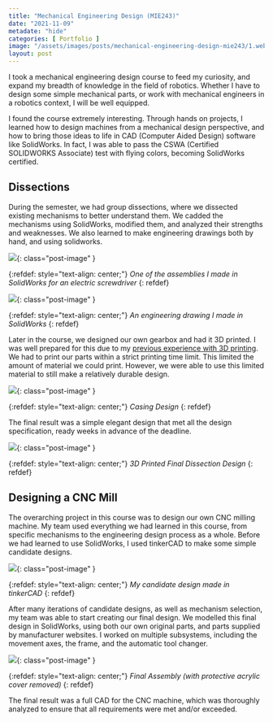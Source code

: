 ```yaml
---
title: "Mechanical Engineering Design (MIE243)"
date: "2021-11-09"
metadate: "hide"
categories: [ Portfolio ]
image: "/assets/images/posts/mechanical-engineering-design-mie243/1.webp"
layout: post
---
```


I took a mechanical engineering design course to feed my curiosity, and expand my breadth of knowledge in the field of robotics. Whether I have to design some simple mechanical parts, or work with mechanical engineers in a robotics context, I will be well equipped.

I found the course extremely interesting. Through hands on projects, I learned how to design machines from a mechanical design perspective, and how to bring those ideas to life in CAD (Computer Aided Design) software like SolidWorks. In fact, I was able to pass the CSWA (Certified SOLIDWORKS Associate) test with flying colors, becoming SolidWorks certified.

## Dissections

During the semester, we had group dissections, where we dissected existing mechanisms to better understand them. We cadded the mechanisms using SolidWorks, modified them, and analyzed their strengths and weaknesses. We also learned to make engineering drawings both by hand, and using solidworks.


![](/assets/images/posts/mechanical-engineering-design-mie243/1.webp){: class="post-image" }


{:refdef: style="text-align: center;"}
*One of the assemblies I made in SolidWorks for an electric screwdriver*
{: refdef}


![](/assets/images/posts/mechanical-engineering-design-mie243/2.webp){: class="post-image" }


{:refdef: style="text-align: center;"}
*An engineering drawing I made in SolidWorks*
{: refdef}

Later in the course, we designed our own gearbox and had it 3D printed. I was well prepared for this due to my [previous experience with 3D printing]({{site.baseurl}}/3d-printing/). We had to print our parts within a strict printing time limit. This limited the amount of material we could print. However, we were able to use this limited material to still make a relatively durable design.


![](/assets/images/posts/mechanical-engineering-design-mie243/3.webp){: class="post-image" }

{:refdef: style="text-align: center;"}
*Casing Design*
{: refdef}

The final result was a simple elegant design that met all the design specification, ready weeks in advance of the deadline.


![](/assets/images/posts/mechanical-engineering-design-mie243/4.webp){: class="post-image" }

{:refdef: style="text-align: center;"}
*3D Printed Final Dissection Design*
{: refdef}

## Designing a CNC Mill

The overarching project in this course was to design our own CNC milling machine. My team used everything we had learned in this course, from specific mechanisms to the engineering design process as a whole. Before we had learned to use SolidWorks, I used tinkerCAD to make some simple candidate designs.


![](/assets/images/posts/mechanical-engineering-design-mie243/5.webp){: class="post-image" }

{:refdef: style="text-align: center;"}
*My candidate design made in tinkerCAD*
{: refdef}

After many iterations of candidate designs, as well as mechanism selection, my team was able to start creating our final design. We modelled this final design in SolidWorks, using both our own original parts, and parts supplied by manufacturer websites. I worked on multiple subsystems, including the movement axes, the frame, and the automatic tool changer.


![](/assets/images/posts/mechanical-engineering-design-mie243/6.webp){: class="post-image" }

{:refdef: style="text-align: center;"}
*Final Assembly (with protective acrylic cover removed)*
{: refdef}

The final result was a full CAD for the CNC machine, which was thoroughly analyzed to ensure that all requirements were met and/or exceeded.

